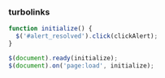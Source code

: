 ### turbolinks


```javascript
function initialize() {
  $('#alert_resolved').click(clickAlert);
}

$(document).ready(initialize);
$(document).on('page:load', initialize);

```


